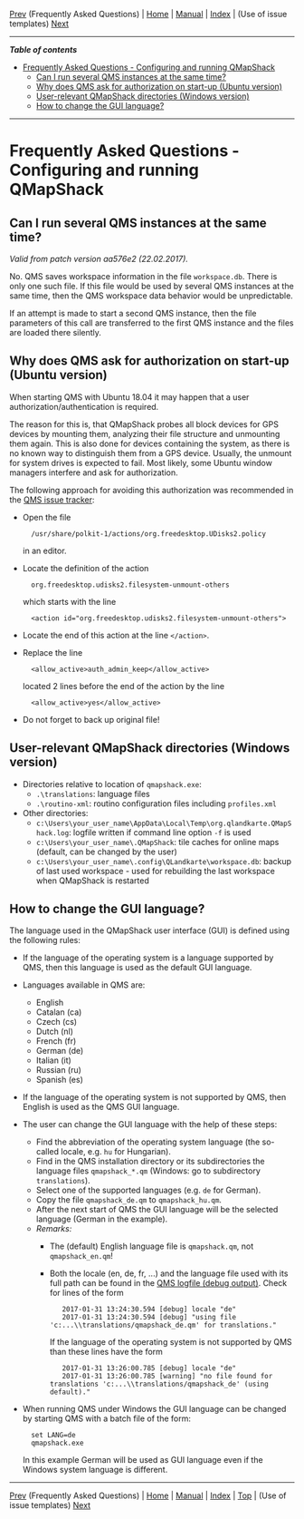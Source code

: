 [Prev](DocFaq) (Frequently Asked Questions) | [Home](Home) | [Manual](DocMain) | [Index](AxAdvIndex) | (Use of issue templates) [Next](DocFaqProjectSite)
- - -

***Table of contents***

* [Frequently Asked Questions - Configuring and running QMapShack](#frequently-asked-questions---configuring-and-running-qmapshack)
    * [Can I run several QMS instances at the same time?](#can-i-run-several-qms-instances-at-the-same-time)
    * [Why does QMS ask for authorization on start-up (Ubuntu version)](#why-does-qms-ask-for-authorization-on-start-up-ubuntu-version)
    * [User-relevant QMapShack directories (Windows version)](#user-relevant-qmapshack-directories-windows-version)
    * [How to change the GUI language?](#how-to-change-the-gui-language)

* * * * * * * * * *
 
 
# Frequently Asked Questions - Configuring and running QMapShack

## Can I run several QMS instances at the same time?


_Valid from patch version aa576e2 (22.02.2017)._ 

No. QMS saves workspace information in the file `workspace.db`. There is only one such
file. If this file would be used by several QMS instances at the same time, then the 
QMS workspace data behavior would be unpredictable.

If an attempt is made to start a second QMS instance, then the file parameters of this call are transferred to the first QMS instance
and the files are loaded there silently.

## Why does QMS ask for authorization on start-up (Ubuntu version)

When starting QMS with Ubuntu 18.04 it may happen that a user authorization/authentication is required.

The reason for this is, that QMapShack probes all block devices for GPS devices by mounting them, analyzing their file structure and unmounting them again. This is also done for devices containing the system, as there is no known way to distinguish them from a GPS device. Usually, the unmount for system drives is expected to fail. Most likely, some Ubuntu window managers interfere and ask for authorization.  

The following approach for avoiding this authorization was recommended in the [QMS issue tracker](https://github.com/Maproom/qmapshack/issues/156):

* Open the file 

        /usr/share/polkit-1/actions/org.freedesktop.UDisks2.policy
      
    in an editor.
    
* Locate the definition of the action 

        org.freedesktop.udisks2.filesystem-unmount-others
      
    which starts with the line 

        <action id="org.freedesktop.udisks2.filesystem-unmount-others">
    
* Locate the end of this action at the line `</action>`.
* Replace the line 

        <allow_active>auth_admin_keep</allow_active> 
    
    located 2 lines before the end of the action by the line 
  
        <allow_active>yes</allow_active> 

* Do not forget to back up original file!

## User-relevant QMapShack directories (Windows version)

* Directories relative to location of `qmapshack.exe`:
    * `.\translations`: language files
    * `.\routino-xml`: routino configuration files including `profiles.xml`
* Other directories:
    * `c:\Users\your_user_name\AppData\Local\Temp\org.qlandkarte.QMapShack.log`: logfile written if command line option
      `-f` is used
    * `c:\Users\your_user_name\.QMapShack`: tile caches for online maps (default, can be changed by the user)
    * `c:\Users\your_user_name\.config\QLandkarte\workspace.db`: backup of last used workspace - used for rebuilding the last workspace when QMapShack is restarted

## How to change the GUI language?

The language used in the QMapShack user interface (GUI) is defined using the following rules:

* If the language of the operating system is a language supported by QMS, then this language is used as the default GUI language.
* Languages available in QMS are:
    * English 
    * Catalan (ca)    
    * Czech  (cs)    
    * Dutch (nl)    
    * French (fr)    
    * German (de)
    * Italian (it) 
    * Russian (ru)
    * Spanish (es)
 
* If the language of the operating system is not supported by QMS, then English is used as the QMS GUI language.
* The user can change the GUI language with the help of these steps:
    * Find the abbreviation of the operating system language (the so-called locale, e.g. `hu` for Hungarian).
    * Find in the QMS installation directory or its subdirectories the language files `qmapshack_*.qm` 
      (Windows: go to subdirectory `translations`).
    * Select one of the supported languages (e.g. `de` for German).
    * Copy the file `qmapshack_de.qm` to `qmapshack_hu.qm`.
    * After the next start of QMS the GUI language will be the selected language (German in the example).
    * _Remarks:_ 
        * The (default) English language file is `qmapshack.qm`, not `qmapshack_en.qm`! 
        * Both the locale (en, de, fr, ...) and the language file used with its full path can be  found in the [QMS logfile (debug output)](DocCmdOptions "Use of QMS logfile"). Check for lines of the form
    
                 2017-01-31 13:24:30.594 [debug] locale "de"    
                 2017-01-31 13:24:30.594 [debug] "using file 'c:...\\translations/qmapshack_de.qm' for translations."
     
            If the language of the operating system is not supported by QMS than these lines have the form
     
                 2017-01-31 13:26:00.785 [debug] locale "de"
                 2017-01-31 13:26:00.785 [warning] "no file found for translations 'c:...\\translations/qmapshack_de' (using default)."
                 
* When running QMS under Windows the GUI language can be changed by starting QMS with a batch file of the form:
    
        set LANG=de
        qmapshack.exe
      
    In this example German will be used as GUI language even if the Windows system language is different.    
    
  


- - -
[Prev](DocFaq) (Frequently Asked Questions) | [Home](Home) | [Manual](DocMain) | [Index](AxAdvIndex) | [Top](#) | (Use of issue templates) [Next](DocFaqProjectSite)
